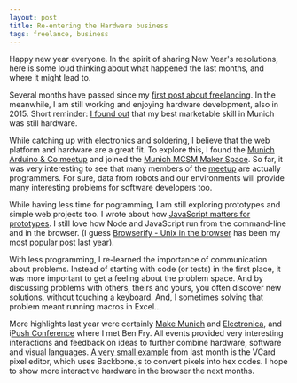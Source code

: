 ```yaml
---
layout: post
title: Re-entering the Hardware business
tags: freelance, business
---
```

Happy new year everyone. In the spirit of sharing New Year's resolutions, here is some loud thinking about what happened the last months, and where it might lead to.

Several months have passed since my [first post about freelancing](http://thinkingonthinking.com/first-week-as-freelancer/). In the meanwhile, I am still working and enjoying hardware development, also in 2015. Short reminder: [I found out](http://thinkingonthinking.com/switching-blogs/) that my best marketable skill in Munich was still hardware.

While catching up with electronics and soldering, I believe that the web platform and hardware are a great fit. To explore this, I found the [Munich Arduino & Co meetup](http://munich-aug.de) and joined the [Munich MCSM Maker Space](http://munichmakes.de). So far, it was very interesting  to see that many members of the [meetup](http://munich-aug.de) are actually programmers. For sure, data from robots and our environments will provide many interesting problems for software developers too.

While having less time for pogramming, I am still exploring prototypes and simple web projects too. I wrote about how [JavaScript matters for prototypes](http://thinkingonthinking.com/javascript-matters-for-prototypes/). I still love how Node and JavaScript run from the command-line and in the browser. (I guess [Browserify - Unix in the browser](http://thinkingonthinking.com/unix-in-the-browser/) has been my most popular post last year). 

With less programming, I re-learned the importance of communication about problems. Instead of starting with code (or tests) in the first place, it was more important to get a feeling about the problem space. And by discussing problems with others, theirs and yours, you often discover new solutions, without touching a keyboard. And, I sometimes solving that problem meant running macros in Excel...

More highlights last year were certainly [Make Munich](http://make-munich.de/) and [Electronica](http://www.electronica.de/), and i[Push Conference](http://push-conference.com/) where I met Ben Fry. All events provided very interesting interactions and feedback on ideas to further combine hardware, software and visual languages. [A very small example](http://vcard.pipefishbook.com/) from last month is the VCard pixel editor, which uses Backbone.js to convert pixels into hex codes. I hope to show more interactive hardware in the browser the next months.

